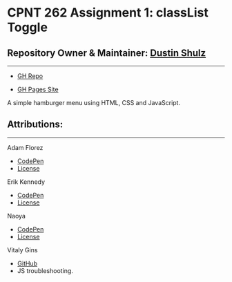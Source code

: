 # CPNT 262 Assignment 1: classList Toggle

## Repository Owner & Maintainer: [Dustin Shulz](https://github.com/cowtowndusty)
---
- [GH Repo](https://github.com/cowtowndusty/cpnt262-a1/)

- [GH Pages Site](https://cowtowndusty.github.io/cpnt262-a1/)

A simple hamburger menu using HTML, CSS and JavaScript. 


## Attributions:
---
Adam Florez
- [CodePen](https://codepen.io/AdamFlorez530/pen/dyMqaZW)
- [License](https://blog.codepen.io/documentation/licensing/)

Erik Kennedy
- [CodePen](https://codepen.io/erikdkennedy/pen/ygpwZg)
- [License](https://blog.codepen.io/documentation/licensing/)

Naoya
- [CodePen](https://codepen.io/nxworld/pen/jOVrprg)
- [License](https://blog.codepen.io/documentation/licensing/)

Vitaly Gins
- [GitHub](https://github.com/gvitaly87)
- JS troubleshooting.